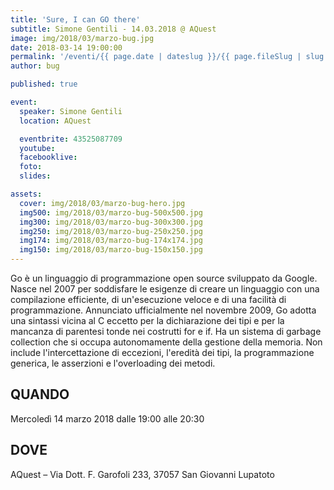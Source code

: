 ```yaml
---
title: 'Sure, I can GO there'
subtitle: Simone Gentili - 14.03.2018 @ AQuest
image: img/2018/03/marzo-bug.jpg
date: 2018-03-14 19:00:00
permalink: '/eventi/{{ page.date | dateslug }}/{{ page.fileSlug | slug }}/index.html'
author: bug

published: true

event:
  speaker: Simone Gentili
  location: AQuest

  eventbrite: 43525087709
  youtube:
  facebooklive:
  foto:
  slides:

assets:
  cover: img/2018/03/marzo-bug-hero.jpg
  img500: img/2018/03/marzo-bug-500x500.jpg
  img300: img/2018/03/marzo-bug-300x300.jpg
  img250: img/2018/03/marzo-bug-250x250.jpg
  img174: img/2018/03/marzo-bug-174x174.jpg
  img150: img/2018/03/marzo-bug-150x150.jpg
---
```


Go è un linguaggio di programmazione open source sviluppato da Google. Nasce nel 2007 per soddisfare le esigenze di creare un linguaggio con una compilazione efficiente, di un'esecuzione veloce e di una facilità di programmazione. Annunciato ufficialmente nel novembre 2009, Go adotta una sintassi vicina al C eccetto per la dichiarazione dei tipi e per la mancanza di parentesi tonde nei costrutti for e if. Ha un sistema di garbage collection che si occupa autonomamente della gestione della memoria. Non include l'intercettazione di eccezioni, l'eredità dei tipi, la programmazione generica, le asserzioni e l'overloading dei metodi.

## QUANDO

Mercoledì 14 marzo 2018 dalle 19:00 alle 20:30

## DOVE

AQuest – Via Dott. F. Garofoli 233, 37057 San Giovanni Lupatoto
